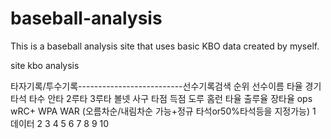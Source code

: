 # baseball-analysis
 This is a baseball analysis site that uses basic KBO data created by myself.

site
kbo analysis

타자기록/투수기록--------------------------선수기록검색
순위 선수이름 타율 경기 타석 타수 안타 2루타 3루타 볼넷 사구 타점 득점 도루 홈런 타율 출루율 장타율 ops wRC+ WPA WAR (오름차순/내림차순 가능+정규 타석or50%타석등을 지정가능) 
 1     데이터
 2
 3
 4
 5
 6
 7
 8
 9
 10

